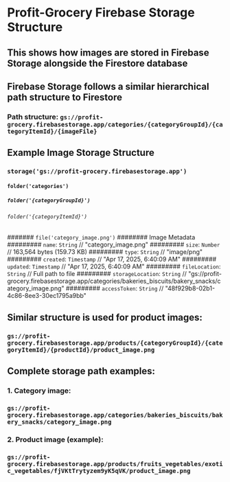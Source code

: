 # Profit-Grocery Firebase Storage Structure
## This shows how images are stored in Firebase Storage alongside the Firestore database

## Firebase Storage follows a similar hierarchical path structure to Firestore
### Path structure: `gs://profit-grocery.firebasestorage.app/categories/{categoryGroupId}/{categoryItemId}/{imageFile}`

## Example Image Storage Structure
### `storage('gs://profit-grocery.firebasestorage.app')`
#### `folder('categories')`
##### `folder('{categoryGroupId}')`
###### `folder('{categoryItemId}')`
####### `file('category_image.png')`
######## Image Metadata
######### `name`: `String`                // "category_image.png"
######### `size`: `Number`                // 163,564 bytes (159.73 KB)
######### `type`: `String`                // "image/png"
######### `created`: `Timestamp`          // "Apr 17, 2025, 6:40:09 AM"
######### `updated`: `Timestamp`          // "Apr 17, 2025, 6:40:09 AM"
######### `fileLocation`: `String`        // Full path to file
######### `storageLocation`: `String`     // "gs://profit-grocery.firebasestorage.app/categories/bakeries_biscuits/bakery_snacks/category_image.png"
######### `accessToken`: `String`          // "48f929b8-02b1-4c86-8ee3-30ec1795a9bb"

## Similar structure is used for product images:
### `gs://profit-grocery.firebasestorage.app/products/{categoryGroupId}/{categoryItemId}/{productId}/product_image.png`

## Complete storage path examples:
### 1. Category image: 
###    `gs://profit-grocery.firebasestorage.app/categories/bakeries_biscuits/bakery_snacks/category_image.png`
### 
### 2. Product image (example): 
###    `gs://profit-grocery.firebasestorage.app/products/fruits_vegetables/exotic_vegetables/fjVKtTrytyzem9yK5qVK/product_image.png`
